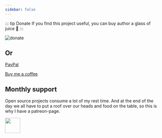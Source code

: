 ```yaml
---
sidebar: false
---
```


::: tip Donate
If you find this project useful, you can buy author a glass of juice :tropical_drink:
:::

![donate](https://LZQ5232.gitee.io/gitee-cdn/vue-element-admin-site/bd273f0d-83a0-4ef2-92e1-9ac8ed3746b9.png)

## Or

[PayPal](https://www.paypal.me/panfree23)

[Buy me a coffee](https://www.buymeacoffee.com/Pan)

## Monthly support

Open source projects consume a lot of my rest time. And at the end of the day we all have to put a roof over our heads and food on the table, so this is why I have a patreon-page.

<a target="_blank" href="https://www.patreon.com/LZQ5232">
<img src="https://c5.patreon.com/external/logo/become_a_patron_button@2x.png" height="50">
</a>
